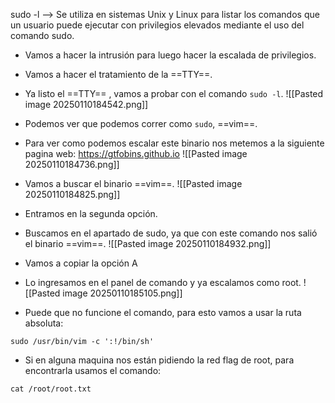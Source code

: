 sudo -l --> Se utiliza en sistemas Unix y Linux para listar los comandos que un usuario puede ejecutar con privilegios elevados mediante el uso del comando sudo.
- Vamos a hacer la intrusión para luego hacer la escalada de privilegios.


- Vamos a hacer el tratamiento de la ==TTY==.
- Ya listo el ==TTY== , vamos  a probar con el comando `sudo -l`.
![[Pasted image 20250110184542.png]]
- Podemos ver que podemos correr como `sudo`, ==vim==.
- Para ver como podemos escalar este binario nos metemos a la siguiente pagina web:
https://gtfobins.github.io
![[Pasted image 20250110184736.png]]
- Vamos a buscar el binario ==vim==.
![[Pasted image 20250110184825.png]]
- Entramos en la segunda opción.
- Buscamos en el apartado de sudo, ya que con este comando nos salió el binario ==vim==.
![[Pasted image 20250110184932.png]]
- Vamos a copiar la opción A
- Lo ingresamos en el panel de comando y ya escalamos como root.
![[Pasted image 20250110185105.png]]
- Puede que no funcione el comando, para esto vamos a usar la ruta absoluta:
```
sudo /usr/bin/vim -c ':!/bin/sh'
```
- Si en alguna maquina nos están pidiendo la red flag de root, para encontrarla usamos el comando:
```
cat /root/root.txt
```
